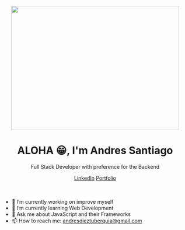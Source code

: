 <!--
**Nemesis60/Nemesis60** is a ✨ _special_ ✨ repository because its `README.md` (this file) appears on your GitHub profile.

Here are some ideas to get you started:


-->
<div id="header" align="center">
  <img src="https://media.giphy.com/media/2IudUHdI075HL02Pkk/giphy.gif" width="460" height="340" frameBorder="0" class="giphy-embed"/>
  <h1 align="center">ALOHA 😁, I'm Andres Santiago</h1>
  <p align="center">Full Stack Developer with preference for the Backend</p>
  <div>
    <a href="https://www.linkedin.com/in/andressantiagodiez/">LinkedIn</a>
    <a href="https://www.linkedin.com/in/andressantiagodiez/">Portfolio</a>
  </div>
</div>
<br>
<br>

- 🔭 I’m currently working on improve myself
- 🌱 I’m currently learning Web Development
- 💬 Ask me about JavaScript and their Frameworks
- 📫 How to reach me: andresdieztuberquia@gmail.com
